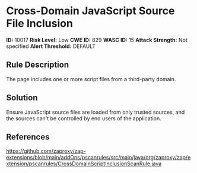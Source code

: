
# Cross-Domain JavaScript Source File Inclusion

**ID:** 10017
**Risk Level:** Low
**CWE ID:** 829
**WASC ID:** 15
**Attack Strength:** Not specified
**Alert Threshold:** DEFAULT

## Rule Description
The page includes one or more script files from a third-party domain.

## Solution
Ensure JavaScript source files are loaded from only trusted sources, and the sources can't be controlled by end users of the application.

## References
https://github.com/zaproxy/zap-extensions/blob/main/addOns/pscanrules/src/main/java/org/zaproxy/zap/extension/pscanrules/CrossDomainScriptInclusionScanRule.java
